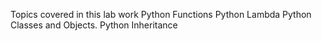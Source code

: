 Topics covered in this lab work
Python Functions
Python Lambda
Python Classes and Objects.
Python Inheritance
